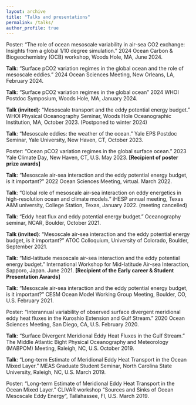 ```yaml
---
layout: archive
title: "Talks and presentations"
permalink: /talks/
author_profile: true
---
```


Poster: “The role of ocean mesoscale variability in air-sea CO2 exchange: Insights from a global 1/10 degree simulation.”  2024 Ocean Carbon & Biogeochemistry (OCB) workshop, Woods Hole, MA, June 2024. <br>

**Talk**: “Surface pCO2 variation regimes in the global ocean and the role of mesoscale eddies.”  2024 Ocean Sciences Meeting, New Orleans, LA, February 2024. <br>

**Talk**: “Surface pCO2 variation regimes in the global ocean”  2024 WHOI Postdoc Symposium, Woods Hole, MA, January 2024. <br>

**Talk (invited)**: “Mesoscale transport and the eddy potential energy budget.” WHOI Physical Oceanography Seminar, Woods Hole Oceanographic Institution, MA, October 2023. (Postponed to winter 2024) <br>

**Talk**: “Mesoscale eddies: the weather of the ocean.” Yale EPS Postdoc Seminar, Yale University, New Haven, CT, October 2023. <br>

Poster: “Ocean pCO2 variation regimes in the global surface ocean.”  2023 Yale Climate Day, New Haven, CT, U.S. May 2023. **[Recipient of poster prize awards]** <br>

**Talk**: “Mesoscale air-sea interaction and the eddy potential energy budget, is it important?”  2022 Ocean Sciences Meeting, virtual. March 2022. <br>

**Talk**: “Global role of mesoscale air-sea interaction on eddy energetics in high-resolution ocean and climate models.” iHESP annual meeting, Texas A&M university, College Station, Texas, January 2022. (meeting cancelled) <br>

**Talk**: “Eddy heat flux and eddy potential energy budget.” Oceanography seminar, NCAR, Boulder, October 2021. <br>

**Talk (invited)**: “Mesoscale air-sea interaction and the eddy potential energy budget, is it important?” ATOC Colloquium, University of Colorado, Boulder, September 2021. <br>

**Talk**: “Mid-latitude mesoscale air-sea interaction and the eddy potential energy budget.” International Workshop for Mid-latitude Air-sea Interaction, Sapporo, Japan. June 2021. **[Recipient of the Early career & Student Presentation Awards]** <br>

**Talk**: “Mesoscale air-sea interaction and the eddy potential energy budget, is it important?” CESM Ocean Model Working Group Meeting, Boulder, CO, U.S. February 2021. <br>

Poster: “Interannual variability of observed surface divergent meridional eddy heat fluxes in the Kuroshio Extension and Gulf Stream.”    2020 Ocean Sciences Meeting, San Diego, CA, U.S. February 2020. <br>

**Talk**: “Surface Divergent Meridional Eddy Heat Fluxes in the Gulf Stream.” The Middle Atlantic Bight Physical Oceanography and Meteorology (MABPOM) Meeting, Raleigh, NC, U.S. October 2019. <br>

**Talk**: “Long-term Estimate of Meridional Eddy Heat Transport in the Ocean Mixed Layer.” MEAS Graduate Student Seminar, North Carolina State University, Raleigh, NC, U.S. March 2019. <br>

Poster: “Long-term Estimate of Meridional Eddy Heat Transport in the Ocean Mixed Layer.” CLIVAR workshop “Sources and Sinks of Ocean Mesoscale Eddy Energy”, Tallahassee, Fl, U.S. March 2019. <br>

